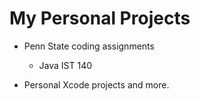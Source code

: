 # My Personal Projects

* Penn State coding assignments
  - Java IST 140
  
* Personal Xcode projects and more. 
